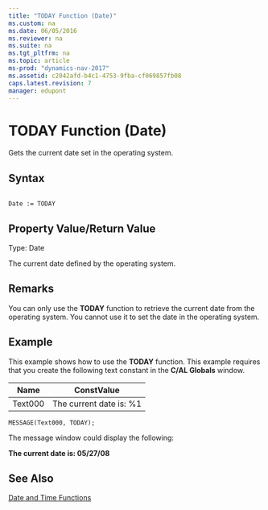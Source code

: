 ```yaml
---
title: "TODAY Function (Date)"
ms.custom: na
ms.date: 06/05/2016
ms.reviewer: na
ms.suite: na
ms.tgt_pltfrm: na
ms.topic: article
ms-prod: "dynamics-nav-2017"
ms.assetid: c2042afd-b4c1-4753-9fba-cf069857fb08
caps.latest.revision: 7
manager: edupont
---
```

# TODAY Function (Date)
Gets the current date set in the operating system.  
  
## Syntax  
  
```  
  
Date := TODAY  
```  
  
## Property Value/Return Value  
 Type: Date  
  
 The current date defined by the operating system.  
  
## Remarks  
 You can only use the **TODAY** function to retrieve the current date from the operating system. You cannot use it to set the date in the operating system.  
  
## Example  
 This example shows how to use the **TODAY** function. This example requires that you create the following text constant in the **C\/AL Globals** window.  
  
|Name|ConstValue|  
|----------|----------------|  
|Text000|The current date is: %1|  
  
```  
MESSAGE(Text000, TODAY);  
```  
  
 The message window could display the following:  
  
 **The current date is: 05\/27\/08**  
  
## See Also  
 [Date and Time Functions](Date-and-Time-Functions.md)